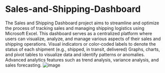 # Sales-and-Shipping-Dashboard
The Sales and Shipping Dashboard project aims to streamline and optimize the process of tracking sales and managing shipping logistics using Microsoft Excel. 
This dashboard serves as a centralized platform where users can visualize, analyze, and manage various aspects of their sales and shipping operations.
Visual indicators or color-coded labels to denote the status of each shipment (e.g., shipped, in transit, delivered)
Graphs, charts, and pivot tables to visualize data and identify patterns or anomalies.
Advanced analytics features such as trend analysis, variance analysis, and sales forecasting.
![image](https://github.com/harshsahu19/Sales-and-Shipping-Dashboard/assets/149066233/3731448e-1a6e-4534-97f8-e22c59eefd20)

